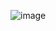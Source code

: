 ![image](https://github.com/QUIN04/CEF-440-GROUP2/assets/97244109/b5f1f65a-4ad6-49da-beb4-74cf53064512)

